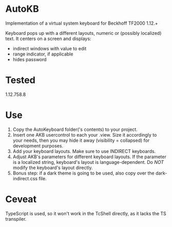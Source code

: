 # AutoKB
Implementation of a virtual system  keyboard for Beckhoff TF2000 1.12.+

Keyboard pops up with a different layouts, numeric or (possibly localized) text. It centers on a screen and displays:
* indirect windows with value to edit
* range indicator, if applicable
* hides password
 
# Tested
1.12.758.8

# Use
1. Copy the AutoKeyboard folder('s contents) to your project.
1. Insert one AKB usercontrol to each your .view. Size it accordingly to your needs, then you may hide it away (visibility = collapsed) for development purposes.
1. Add your keyboard layouts. Make sure to use INDIRECT keyboards.
1. Adjust AKB's parameters for different keyboard layouts. If the parameter is a localized string, keyboard's layout is language-dependent. Do *NOT* modify the keyboard's layout directly.
1. Bonus step: if a dark theme is going to be used, also copy over the dark-indirect.css file.

# Ceveat
TypeScript is used, so it won't work in the TcShell directly, as it lacks the TS transpiler.
